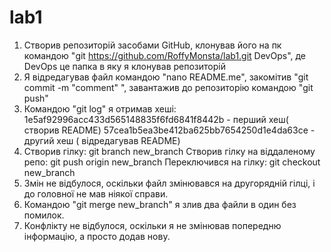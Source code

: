 # lab1
1. Створив репозиторій засобами GitHub, клонував його на пк командою "git https://github.com/RoffyMonsta/lab1.git DevOps", де DevOps це папка в яку я клонував репозиторій
2. Я відредагував файл командою "nano README.me", закомітив "git commit -m "comment" ", завантажив до репозиторію командою "git push"
3. Командою "git log" я отримав хеші:
1e5af92996acc433d565148835f6fd6841f8442b - перший хеш( створив README)
57cea1b5ea3be412ba625bb7654250d1e4da63ce - другий хеш ( відредагував README)
4. Створив гілку: git branch new_branch
	Створив гілку на віддаленому репо: git push origin new_branch
	Переключився на гілку: git checkout new_branch
5. Змін не відбулося, оскільки файл змінювався на другорядній гілці, і до головної не мав ніякої справи.
6. Командою "git merge new_branch" я злив два файли в один без помилок.
7. Конфлікту не відбулося, оскільки я не змінював попередню інформацію, а просто додав нову.

